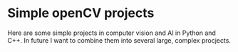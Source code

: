 # Simple openCV projects
Here are some simple projects in computer vision and AI in Python and C++. In future I want to combine them into several large, complex procjects.
